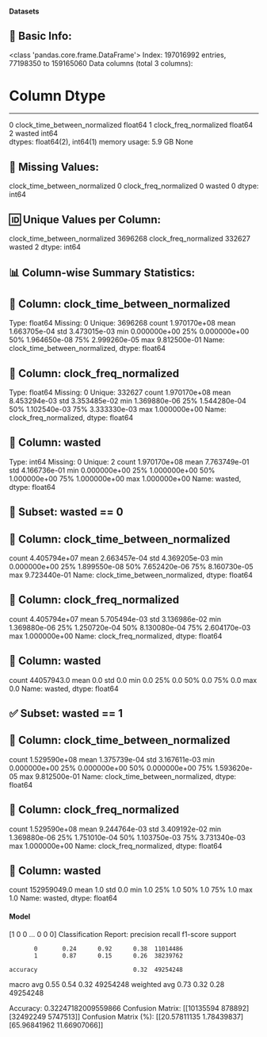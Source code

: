 #### Datasets

🧾 Basic Info:
------------------------------------------------------------
<class 'pandas.core.frame.DataFrame'>
Index: 197016992 entries, 77198350 to 159165060
Data columns (total 3 columns):
 #   Column                         Dtype  
---  ------                         -----  
 0   clock_time_between_normalized  float64
 1   clock_freq_normalized          float64
 2   wasted                         int64  
dtypes: float64(2), int64(1)
memory usage: 5.9 GB
None

📌 Missing Values:
------------------------------------------------------------
clock_time_between_normalized    0
clock_freq_normalized            0
wasted                           0
dtype: int64

🆔 Unique Values per Column:
------------------------------------------------------------
clock_time_between_normalized    3696268
clock_freq_normalized             332627
wasted                                 2
dtype: int64

📊 Column-wise Summary Statistics:
------------------------------------------------------------

🔹 Column: clock_time_between_normalized
----------------------------------------
Type: float64
Missing: 0
Unique: 3696268
count    1.970170e+08
mean     1.663705e-04
std      3.473015e-03
min      0.000000e+00
25%      0.000000e+00
50%      1.964650e-08
75%      2.999260e-05
max      9.812500e-01
Name: clock_time_between_normalized, dtype: float64

🔹 Column: clock_freq_normalized
----------------------------------------
Type: float64
Missing: 0
Unique: 332627
count    1.970170e+08
mean     8.453294e-03
std      3.353485e-02
min      1.369880e-06
25%      1.544280e-04
50%      1.102540e-03
75%      3.333330e-03
max      1.000000e+00
Name: clock_freq_normalized, dtype: float64

🔹 Column: wasted
----------------------------------------
Type: int64
Missing: 0
Unique: 2
count    1.970170e+08
mean     7.763749e-01
std      4.166736e-01
min      0.000000e+00
25%      1.000000e+00
50%      1.000000e+00
75%      1.000000e+00
max      1.000000e+00
Name: wasted, dtype: float64

🚫 Subset: wasted == 0
------------------------------------------------------------

🔹 Column: clock_time_between_normalized
----------------------------------------
count    4.405794e+07
mean     2.663457e-04
std      4.369205e-03
min      0.000000e+00
25%      1.899550e-08
50%      7.652420e-06
75%      8.160730e-05
max      9.723440e-01
Name: clock_time_between_normalized, dtype: float64

🔹 Column: clock_freq_normalized
----------------------------------------
count    4.405794e+07
mean     5.705494e-03
std      3.136986e-02
min      1.369880e-06
25%      1.250720e-04
50%      8.130080e-04
75%      2.604170e-03
max      1.000000e+00
Name: clock_freq_normalized, dtype: float64

🔹 Column: wasted
----------------------------------------
count    44057943.0
mean            0.0
std             0.0
min             0.0
25%             0.0
50%             0.0
75%             0.0
max             0.0
Name: wasted, dtype: float64

✅ Subset: wasted == 1
------------------------------------------------------------

🔹 Column: clock_time_between_normalized
----------------------------------------
count    1.529590e+08
mean     1.375739e-04
std      3.167611e-03
min      0.000000e+00
25%      0.000000e+00
50%      0.000000e+00
75%      1.593620e-05
max      9.812500e-01
Name: clock_time_between_normalized, dtype: float64

🔹 Column: clock_freq_normalized
----------------------------------------
count    1.529590e+08
mean     9.244764e-03
std      3.409192e-02
min      1.369880e-06
25%      1.751010e-04
50%      1.103750e-03
75%      3.731340e-03
max      1.000000e+00
Name: clock_freq_normalized, dtype: float64

🔹 Column: wasted
----------------------------------------
count    152959049.0
mean             1.0
std              0.0
min              1.0
25%              1.0
50%              1.0
75%              1.0
max              1.0
Name: wasted, dtype: float64
#### Model
[1 0 0 ... 0 0 0]
Classification Report:
              precision    recall  f1-score   support

           0       0.24      0.92      0.38  11014486
           1       0.87      0.15      0.26  38239762

    accuracy                           0.32  49254248
   macro avg       0.55      0.54      0.32  49254248
weighted avg       0.73      0.32      0.28  49254248

Accuracy: 0.32247182009559866
Confusion Matrix:
[[10135594   878892]
 [32492249  5747513]]
Confusion Matrix (%):
[[20.57811135  1.78439837]
 [65.96841962 11.66907066]]
